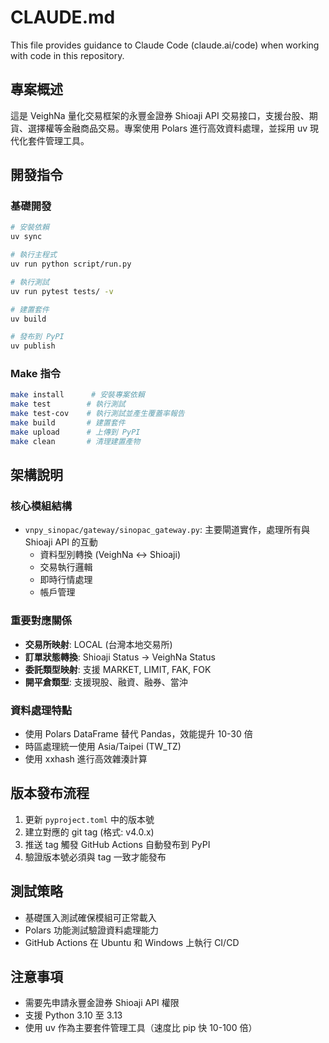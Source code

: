 # CLAUDE.md

This file provides guidance to Claude Code (claude.ai/code) when working with code in this repository.

## 專案概述
這是 VeighNa 量化交易框架的永豐金證券 Shioaji API 交易接口，支援台股、期貨、選擇權等金融商品交易。專案使用 Polars 進行高效資料處理，並採用 uv 現代化套件管理工具。

## 開發指令

### 基礎開發
```bash
# 安裝依賴
uv sync

# 執行主程式
uv run python script/run.py

# 執行測試
uv run pytest tests/ -v

# 建置套件
uv build

# 發布到 PyPI
uv publish
```

### Make 指令
```bash
make install      # 安裝專案依賴
make test        # 執行測試
make test-cov    # 執行測試並產生覆蓋率報告  
make build       # 建置套件
make upload      # 上傳到 PyPI
make clean       # 清理建置產物
```

## 架構說明

### 核心模組結構
- `vnpy_sinopac/gateway/sinopac_gateway.py`: 主要閘道實作，處理所有與 Shioaji API 的互動
  - 資料型別轉換 (VeighNa ↔ Shioaji)
  - 交易執行邏輯
  - 即時行情處理
  - 帳戶管理

### 重要對應關係
- **交易所映射**: LOCAL (台灣本地交易所)
- **訂單狀態轉換**: Shioaji Status → VeighNa Status
- **委託類型映射**: 支援 MARKET, LIMIT, FAK, FOK
- **開平倉類型**: 支援現股、融資、融券、當沖

### 資料處理特點
- 使用 Polars DataFrame 替代 Pandas，效能提升 10-30 倍
- 時區處理統一使用 Asia/Taipei (TW_TZ)
- 使用 xxhash 進行高效雜湊計算

## 版本發布流程
1. 更新 `pyproject.toml` 中的版本號
2. 建立對應的 git tag (格式: v4.0.x)
3. 推送 tag 觸發 GitHub Actions 自動發布到 PyPI
4. 驗證版本號必須與 tag 一致才能發布

## 測試策略
- 基礎匯入測試確保模組可正常載入
- Polars 功能測試驗證資料處理能力
- GitHub Actions 在 Ubuntu 和 Windows 上執行 CI/CD

## 注意事項
- 需要先申請永豐金證券 Shioaji API 權限
- 支援 Python 3.10 至 3.13
- 使用 uv 作為主要套件管理工具（速度比 pip 快 10-100 倍）